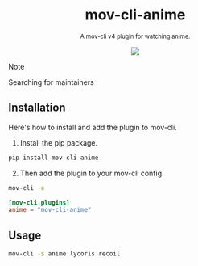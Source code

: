 <div align="center">

  # mov-cli-anime
  <sub>A mov-cli v4 plugin for watching anime.</sub>

  <img src="https://github.com/mov-cli/mov-cli-gogotaku/assets/132799819/1436339c-f2c3-4c37-b9ae-0da6b83faf8d">

</div>

> [!NOTE]
> Searching for maintainers

## Installation
Here's how to install and add the plugin to mov-cli.

1. Install the pip package.
```sh
pip install mov-cli-anime 
```
2. Then add the plugin to your mov-cli config.
```sh
mov-cli -e
```
```toml
[mov-cli.plugins]
anime = "mov-cli-anime"
```

## Usage
```sh
mov-cli -s anime lycoris recoil
```
